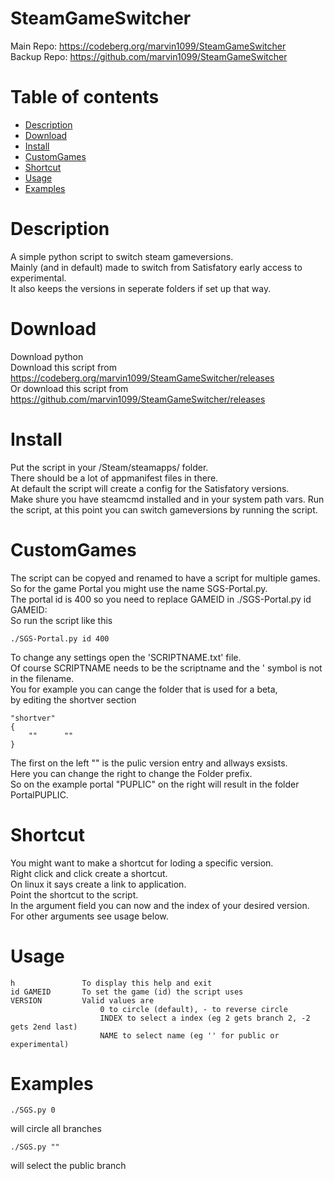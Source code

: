 # SteamGameSwitcher
Main Repo: https://codeberg.org/marvin1099/SteamGameSwitcher  
Backup Repo: https://github.com/marvin1099/SteamGameSwitcher  

# Table of contents
- [Description](#description)  
- [Download](#download)  
- [Install](#install)  
- [CustomGames](#customgames)  
- [Shortcut](#shortcut)  
- [Usage](#usage)  
- [Examples](#examples)
  
# Description
A simple python script to switch steam gameversions.  
Mainly (and in default) made to switch from Satisfatory early access to experimental.  
It also keeps the versions in seperate folders if set up that way.  

# Download
Download python  
Download this script from  
https://codeberg.org/marvin1099/SteamGameSwitcher/releases  
Or download this script from  
https://github.com/marvin1099/SteamGameSwitcher/releases  

# Install
Put the script in your /Steam/steamapps/ folder.  
There should be a lot of appmanifest files in there.  
At default the script will create a config for the Satisfatory versions.  
Make shure you have steamcmd installed and in your system path vars.
Run the script, at this point you can switch gameversions by running the script.

# CustomGames
The script can be copyed and renamed to have a script for multiple games.  
So for the game Portal you might use the name SGS-Portal.py.  
The portal id is 400 so you need to replace GAMEID in ./SGS-Portal.py id GAMEID:  
So run the script like this

    ./SGS-Portal.py id 400
To change any settings open the 'SCRIPTNAME.txt' file.  
Of course SCRIPTNAME needs to be the scriptname and the ' symbol is not in the filename.   
You for example you can cange the folder that is used for a beta,  
by editing the shortver section

    "shortver"
    {
	    ""		"" 
    }
The first on the left "" is the pulic version entry and allways exsists.  
Here you can change the right to change the Folder prefix.  
So on the example portal "PUPLIC" on the right will result in the folder PortalPUPLIC.  

# Shortcut
You might want to make a shortcut for loding a specific version.  
Right click and click create a shortcut.  
On linux it says create a link to application.  
Point the shortcut to the script.   
In the argument field you can now and the index of your desired version.  
For other arguments see usage below.  

# Usage
    h               To display this help and exit
    id GAMEID       To set the game (id) the script uses
    VERSION         Valid values are
                        0 to circle (default), - to reverse circle
                        INDEX to select a index (eg 2 gets branch 2, -2 gets 2end last)
                        NAME to select name (eg '' for public or experimental)

# Examples
    ./SGS.py 0
will circle all branches

    ./SGS.py ""
will select the public branch

